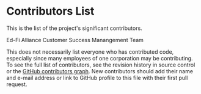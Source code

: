 # Contributors List

This is the list of the project's significant contributors.

Ed-Fi Alliance Customer Success Manangement Team

This does not necessarily list everyone who has contributed code, especially
since many employees of one corporation may be contributing. To see the full
list of contributors, see the revision history in source control or the [GitHub
contributors
graph](https://github.com/Ed-Fi-Exchange-OSS/???/graphs/contributors).
New contributors should add their name and e-mail address or link to GitHub
profile to this file with their first pull request.
